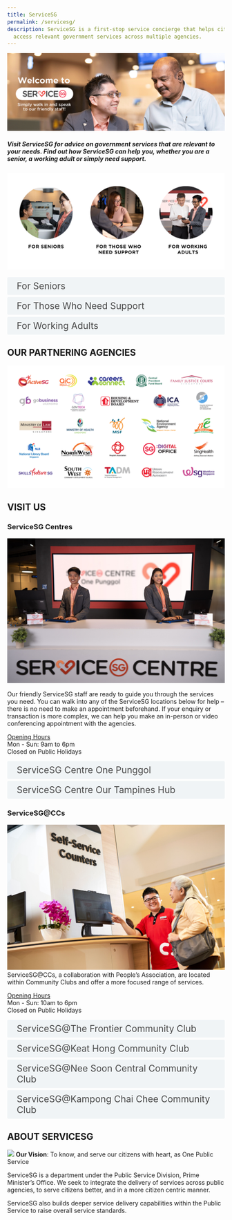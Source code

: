 ```yaml
---
title: ServiceSG
permalink: /servicesg/
description: ServiceSG is a first-stop service concierge that helps citizens
  access relevant government services across multiple agencies.
---
```

![](/images/ServiceSG/servicesg-website-title-image.png)

##### Visit ServiceSG for advice on government services that are relevant to your needs. Find out how ServiceSG can help you, whether you are a senior, a working adult or simply need support.

![](/images/ServiceSG/servicesg-website-personas.png)

<style>

input {
	display: none;
}
label {
	display: block;
	padding: 8px 22px;
	margin: 0 0 5px 0;
	cursor: pointor;
	background: #F0F4F6;
	border-radius: 3px;
	color: #484848;
	transition: ease .5s;
	font-size: 1.5em;
}

label:hover {
	background: #004169;
	color: #FFF;
}

.accordion-content {
	/* background: #E2E5F6; */
	padding: 10px 0px 30px 30px;
	/* border: 1px solid #484848; */
	margin: 0 0 1px 0;
	border-radius: 3px;
}

input + label + .accordion-content {
	display: none;
}

input:checked + label + .accordion-content {
	display: none;
}

input:checked + label + .accordion-content {
	display: block;
}

</style>


<div><input id="title2" type="checkbox"><label for="title2">For Seniors</label>
	<div class="accordion-content">
		<p>Visit ServiceSG to get help with multiple government digital services, all in one location! Not sure how to access online services? ServiceSG can help!<br>
		</p><h4 style="color:#004169;">Popular services that others like you are using:</h4>
<ol>
	<li>Re-register your NRIC or renew your passport</li>
	<li>Set up or reset your SingPass password</li>
	<li>Check your Central Provident Fund (CPF) balance and statement</li>
		</ol><p></p>
	</div>
	<input id="title3" type="checkbox"><label for="title3">For Those Who Need Support</label>
		<div class="accordion-content">
		<p>If you have financial needs and are unsure about the support available to you, visit us to find out more.</p>
		<p></p><h4 style="color:#004169;">Popular services that others like you are using:</h4>
<ol>
	<li>Apply for ComCare and get the financial support you need</li>
	<li>Apply for the Housing Development Board’s (HDB) Public Rental Scheme to receive housing assistance</li>
	<li>Renew your CHAS cards so you can continue to enjoy subsidies on medical and dental care</li>
		</ol><p></p>
	</div>
	<input id="title4" type="checkbox"><label for="title4">For Working Adults</label>
		<div class="accordion-content">
		<p>Balancing work and life can be challenging. Let ServiceSG make life easier by helping you with your Government transactions.</p>
		<p></p><h4 style="color:#004169;">Popular services that others like you are using:</h4>
<ol>
	<li>File your personal income tax</li>
	<li>Manage and service your HDB housing loan</li>
	<li>Get career and skills guidance from our onsite Career and Skills Ambassadors</li>
		</ol><p></p>
	</div>
	</div>

## **OUR PARTNERING AGENCIES**
![](/images/ServiceSG/servicesg-website-partnering-agencies.png)

## **VISIT US**
### **ServiceSG Centres**
![](/images/ServiceSG/servicesg-website-servicesgcentre.jpeg)

Our friendly ServiceSG staff are ready to guide you through the services you need. You can walk into any of the ServiceSG locations below for help – there is no need to make an appointment beforehand. If your enquiry or transaction is more complex, we can help you make an in-person or video conferencing appointment with the agencies.

<u>Opening Hours</u><br>
Mon - Sun: 9am to 6pm  
Closed on Public Holidays

<div><input id="title5" type="checkbox"><label for="title5">ServiceSG Centre One Punggol</label>
	<div class="accordion-content">
	#01-01
<br>1 Punggol Drive  
<br>Singapore 828629
	</div>
	<input id="title6" type="checkbox"><label for="title6">ServiceSG Centre Our Tampines Hub</label>
	<div class="accordion-content">
	#01-21
<br>1 Tampines Walk  
<br>Singapore 528523
	</div>
	</div>



### **ServiceSG@CCs**

![](/images/ServiceSG/servicesg-website-servicesgcc.jpeg)
ServiceSG@CCs, a collaboration with People’s Association, are located within Community Clubs and offer a more focused range of services.

<u>Opening Hours</u><br>
Mon - Sun: 10am to 6pm  
Closed on Public Holidays

<div><input id="title7" type="checkbox"><label for="title7">ServiceSG@The Frontier Community Club</label>
	<div class="accordion-content">
	The Frontier Community Place
	<br> #01-01
	<br> 60 Jurong West Central 3
	<br> Singapore 648346
	</div>
	<input id="title8" type="checkbox"><label for="title8">ServiceSG@Keat Hong Community Club</label>
	<div class="accordion-content">
	#01-01
	<br> 2 Choa Chu Kang Loop
	<br> Singapore 689687
	</div>
	<input id="title9" type="checkbox"><label for="title9">ServiceSG@Nee Soon Central Community Club</label>
	<div class="accordion-content">
	Northpoint City (Near Berth B8 in Yishun Bus Interchange)  
	<br> #01-201  
	<br> 1 North Point Drive  
	<br> Singapore 768019
	</div>
	<input id="title10" type="checkbox"><label for="title10">ServiceSG@Kampong Chai Chee Community Club</label>
	<div class="accordion-content">
	Heartbeat@Bedok  
	<br> #01-31  
	<br> 11 Bedok North Street 1  
	<br> Singapore 469662
	</div>
	</div>

## **ABOUT SERVICESG**
![](/images/ServiceSG/servicesg-logo.png)
**Our Vision**: To know, and serve our citizens with heart, as One Public Service

ServiceSG is a department under the Public Service Division, Prime Minister’s Office. We seek to integrate the delivery of services across public agencies, to serve citizens better, and in a more citizen centric manner.

ServiceSG also builds deeper service delivery capabilities within the Public Service to raise overall service standards.